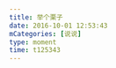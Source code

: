 ```yaml
---
title: 举个栗子
date: 2016-10-01 12:53:43
mCategories: [说说]
type: moment
time: t125343
---
```


<div id="pics-20161001125343"></div>

<script src="/lib/moment/pics.js"></script>
<script>
var data = [
    {"link": "2016-10-01_000000.jpeg", "type": "shuoshuo"}
];
picsRender(data, "pics-20161001125343");
</script>
